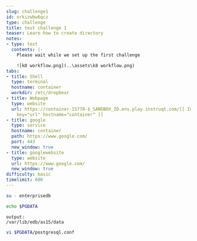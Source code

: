 ```yaml
---
slug: challenge1
id: orkizwbw6qcz
type: challenge
title: test challenge 1
teaser: Learn how to create directory
notes:
- type: text
  contents: |-
    Please wait while we set up the first challenge

    ![k8 workflow.png](..\assets\k8 workflow.png)
tabs:
- title: Shell
  type: terminal
  hostname: container
  workdir: /etc/dropbear
- title: Webpage
  type: website
  url: https://container-15778-$_SANDBOX_ID.env.play.instruqt.com/[[ Instruqt-Var
    key="url" hostname="container" ]]
- title: google
  type: service
  hostname: container
  path: https://www.google.com/
  port: 443
  new_window: true
- title: googlewebsite
  type: website
  url: https://www.google.com/
  new_window: true
difficulty: basic
timelimit: 600
---
```

```sh
su - enterprisedb
```
```sh
echo $PGDATA
```
```text,nocopy
output:
/var/lib/edb/as15/data
```
```sh
vi $PGDATA/postgresql.conf
```